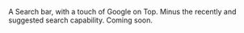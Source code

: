 A Search bar, with a touch of Google on Top. Minus the recently and suggested search capability. Coming soon.
